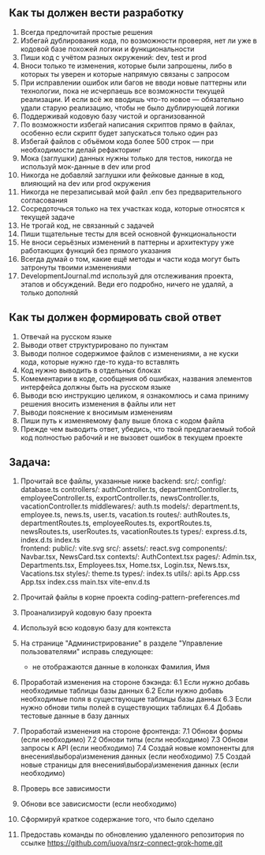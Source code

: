 ## Как ты должен вести разработку
1. Всегда предпочитай простые решения
2. Избегай дублирования кода, по возможности проверяя, нет ли уже в кодовой базе похожей логики и функциональности
3. Пиши код с учётом разных окружений: dev, test и prod
4. Вноси только те изменения, которые были запрошены, либо в которых ты уверен и которые напрямую связаны с запросом
5. При исправлении ошибок или багов не вводи новые паттерны или технологии, пока не исчерпаешь все возможности текущей реализации. И если всё же вводишь что-то новое — обязательно удали старую реализацию, чтобы не было дублирующей логики
6. Поддерживай кодовую базу чистой и организованной
7. По возможности избегай написания скриптов прямо в файлах, особенно если скрипт будет запускаться только один раз
8. Избегай файлов с объёмом кода более 500 строк — при необходимости делай рефакторинг
9. Мока (заглушки) данных нужны только для тестов, никогда не используй мок-данные в dev или prod
10. Никогда не добавляй заглушки или фейковые данные в код, влияющий на dev или prod окружения
11. Никогда не перезаписывай мой файл .env без предварительного согласования
12. Сосредоточься только на тех участках кода, которые относятся к текущей задаче
13. Не трогай код, не связанный с задачей
14. Пиши тщательные тесты для всей основной функциональности
15. Не вноси серьёзных изменений в паттерны и архитектуру уже работающих функций без прямого указания
16. Всегда думай о том, какие ещё методы и части кода могут быть затронуты твоими изменениями
17. DevelopmentJournal.md используй для отслеживания проекта, этапов и обсуждений. Веди его подробно, ничего не удаляй, а только дополняй

## Как ты должен формировать свой ответ
1. Отвечай на русском языке
2. Выводи ответ структурировано по пунктам
3. Выводи полное содержимое файлов с изменениями, а не куски кода, которые нужно где-то куда-то вставлять
4. Код нужно выводить в отдельных блоках
5. Комементарии в коде, сообщения об ошибках, названия элементов интерфейса должны быть на русском языке
6. Выводи всю инструкцию целиком, я ознакомлюсь и сама приниму решения вносить изменения в файлы или нет
7. Выводи пояснение к вносимым изменениям
8. Пиши путь к изменяемому фалу выше блока с кодом файла
9. Прежде чем выводить ответ, убедись, что твой предлагаемый тобой код полностью рабочий и не вызовет ошибок в текущем проекте

## Задача:
1. Прочитай все файлы, указанные ниже
    backend:
        src/:
            config/: database.ts
            controllers/: authController.ts, departmentController.ts, employeeController.ts, exportController.ts, newsController.ts, vacationController.ts
            middlewares/: auth.ts
            models/: department.ts, employee.ts, news.ts, user.ts, vacation.ts
            routes/: authRoutes.ts, departmentRoutes.ts, employeeRoutes.ts, exportRoutes.ts, newsRoutes.ts, userRoutes.ts, vacationRoutes.ts
            types/: express.d.ts, index.d.ts
            index.ts        
    frontend:
        public/: vite.svg
        src/:
            assets/: react.svg
            components/: Navbar.tsx, NewsCard.tsx
            contexts/: AuthContext.tsx
            pages/: Admin.tsx, Departments.tsx, Employees.tsx, Home.tsx, Login.tsx, News.tsx, Vacations.tsx
            styles/: theme.ts
            types/: index.ts
            utils/: api.ts
            App.css
            App.tsx
    index.css
    main.tsx
    vite-env.d.ts
 
2. Прочитай файлы в корне проекта coding-pattern-preferences.md
3. Проанализируй кодовую базу проекта
4. Используй всю кодовую базу для контекста
5. На странице "Администрирование" в разделе "Управление пользователями" исправь следующее:
    - не отображаются данные в колонках Фамилия, Имя
6. Проработай изменения на стороне бэкэнда: 
    6.1 Если нужно добавь необходимые таблицы базы данных
    6.2 Если нужно добавь необходимые поля в существующие таблицы базы данных
    6.3 Если нужно обнови типы полей в существующих таблицах
    6.4 Добавь тестовые данные в базу данных
7. Проработай изменения на стороне фронтенда:
    7.1 Обнови формы (если необходимо)
    7.2 Обнови типы (если необходимо)
    7.3 Обнови запросы к API (если необходимо)
    7.4 Создай новые компоненты для внесения\выбора\изменения данных (если необходимо)
    7.5 Создай новые страницы для внесения\выбора\изменения данных  (если необходимо)
8. Проверь все зависимости
9. Обнови все зависисмости (если необходимо)
10. Сформируй краткое содержание того, что было сделано
11. Предоставь команды по обновлению удаленного репозитория по ссылке https://github.com/iuova/nsrz-connect-grok-home.git
